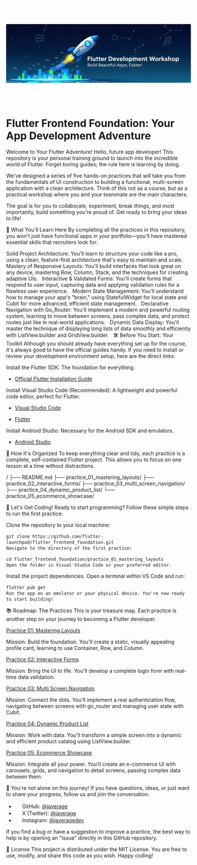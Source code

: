 ![Header](images/header_001.png)

# Flutter Frontend Foundation: Your App Development Adventure
Welcome to Your Flutter Adventure!
Hello, future app developer! This repository is your personal training ground to launch into the incredible world of Flutter. Forget boring guides; the rule here is learning by doing.

We've designed a series of five hands-on practices that will take you from the fundamentals of UI construction to building a functional, multi-screen application with a clean architecture. Think of this not as a course, but as a practical workshop where you and your teammate are the main characters.

The goal is for you to collaborate, experiment, break things, and most importantly, build something you're proud of. Get ready to bring your ideas to life!

🎯 What You'll Learn Here
By completing all the practices in this repository, you won't just have functional apps in your portfolio—you'll have mastered essential skills that recruiters look for:

Solid Project Architecture: You'll learn to structure your code like a pro, using a clean, feature-first architecture that's easy to maintain and scale.    
Mastery of Responsive Layouts: You'll build interfaces that look great on any device, mastering Row, Column, Stack, and the techniques for creating adaptive UIs.    
Interactive & Validated Forms: You'll create forms that respond to user input, capturing data and applying validation rules for a flawless user experience.    
Modern State Management: You'll understand how to manage your app's "brain," using StatefulWidget for local state and Cubit for more advanced, efficient state management.    
Declarative Navigation with Go_Router: You'll implement a modern and powerful routing system, learning to move between screens, pass complex data, and protect routes just like in real-world applications.    
Dynamic Data Display: You'll master the technique of displaying long lists of data smoothly and efficiently with ListView.builder and GridView.builder.    
🛠️ Before You Start: Your Toolkit
Although you should already have everything set up for the course, it's always good to have the official guides handy. If you need to install or review your development environment setup, here are the direct links:

Install the Flutter SDK: The foundation for everything.

- [Official Flutter Installation Guide](https://flutter.dev/docs/get-started/install)

Install Visual Studio Code (Recommended): A lightweight and powerful code editor, perfect for Flutter.

- [Visual Studio Code](https://code.visualstudio.com/)

- [Flutter](https://marketplace.visualstudio.com/items?itemName=Dart-Code.flutter)

Install Android Studio: Necessary for the Android SDK and emulators.

- [Android Studio](https://developer.android.com/studio)

📂 How It's Organized
To keep everything clear and tidy, each practice is a complete, self-contained Flutter project. This allows you to focus on one lesson at a time without distractions.

/
├── README.md
├── practice_01_mastering_layouts/
├── practice_02_interactive_forms/
├── practice_03_multi_screen_navigation/
├── practice_04_dynamic_product_list/
└── practice_05_ecommerce_showcase/

🚀 Let's Get Coding!
Ready to start programming? Follow these simple steps to run the first practice:

Clone the repository to your local machine:

```Bash:
git clone https://github.com/flutter-launchpad/flutter_frontend_foundation.git
Navigate to the directory of the first practice:
```

```Bash:
cd flutter_frontend_foundation/practice_01_mastering_layouts
Open the folder in Visual Studio Code or your preferred editor.
```

Install the project dependencies. Open a terminal within VS Code and run:

```Bash:
flutter pub get
Run the app on an emulator or your physical device. You're now ready to start building!
```

📚 Roadmap: The Practices
This is your treasure map. Each practice is another step on your journey to becoming a Flutter developer.

[Practice 01: Mastering Layouts](./practice_01_mastering_layouts/)

Mission: Build the foundation. You'll create a static, visually appealing profile card, learning to use Container, Row, and Column.    

[Practice 02: Interactive Forms](./practice_02_interactive_forms/)

Mission: Bring the UI to life. You'll develop a complete login form with real-time data validation.

[Practice 03: Multi Screen Navigation](./practice_03_multi_screen_navigation/)

Mission: Connect the dots. You'll implement a real authentication flow, navigating between screens with go_router and managing user state with Cubit.

[Practice 04: Dynamic Product List](./practice_04_dynamic_product_list/)

Mission: Work with data. You'll transform a simple screen into a dynamic and efficient product catalog using ListView.builder.

[Practice 05: Ecommerce Showcase](./practice_05_ecommerce_showcase/)

Mission: Integrate all your power. You'll create an e-commerce UI with carousels, grids, and navigation to detail screens, passing complex data between them.

💬 You're not alone on this journey! If you have questions, ideas, or just want to share your progress, follow us and join the conversation.

- <img src="https://cdn.jsdelivr.net/npm/simple-icons@latest/icons/github.svg" width="16" height="16" /> GitHub: [@javerage](https://github.com/javerage/)
- <img src="https://cdn.jsdelivr.net/npm/simple-icons@latest/icons/x.svg" width="16" height="16" /> X (Twitter): [@javerage](https://twitter.com/javerage/)
- <img src="https://cdn.jsdelivr.net/npm/simple-icons@latest/icons/instagram.svg" width="16" height="16" /> Instagram: [@javeragedev](https://www.instagram.com/javeragedev/)

If you find a bug or have a suggestion to improve a practice, the best way to help is by opening an "Issue" directly in this GitHub repository.

📄 License
This project is distributed under the MIT License. You are free to use, modify, and share this code as you wish. Happy coding!